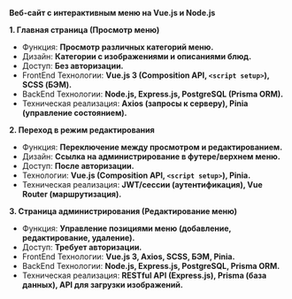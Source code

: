 **Веб-сайт с интерактивным меню на Vue.js и Node.js**

**1. Главная страница (Просмотр меню)**
- Функция: **Просмотр различных категорий меню.**
- Дизайн: **Категории с изображениями и описаниями блюд.**
- Доступ: **Без авторизации.**
- FrontEnd Технологии: **Vue.js 3 (Composition API, `<script setup>`), SCSS (БЭМ).**
- BackEnd Технологии: **Node.js, Express.js, PostgreSQL (Prisma ORM).**
- Техническая реализация: **Axios (запросы к серверу), Pinia (управление состоянием).**

**2. Переход в режим редактирования**
- Функция: **Переключение между просмотром и редактированием.**
- Дизайн: **Ссылка на администрирование в футере/верхнем меню.**
- Доступ: **После авторизации.**
- Технологии: **Vue.js (Composition API, `<script setup>`), Pinia.**
- Техническая реализация: **JWT/сессии (аутентификация), Vue Router (маршрутизация).**

**3. Страница администрирования (Редактирование меню)**
- Функция: **Управление позициями меню (добавление, редактирование, удаление).**
- Доступ: **Требует авторизации.**
- FrontEnd Технологии: **Vue.js 3, Axios, SCSS, БЭМ, Pinia.**
- BackEnd Технологии: **Node.js, Express.js, PostgreSQL, Prisma ORM.**
- Техническая реализация: **RESTful API (Express.js), Prisma (база данных), API для загрузки изображений.**

